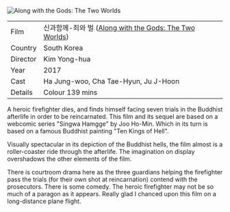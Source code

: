 ![Along with the Gods: The Two Worlds](the_two_worlds.jpg)

| | |
|-|-|
Film|&#49888;&#44284;&#54632;&#44760;-&#51396;&#50752; &#48268; ([Along with the Gods: The Two Worlds](https://www.imdb.com/title/tt7160070/))
Country|South Korea
Director|Kim Yong-hua
Year|2017
Cast|Ha Jung-woo, Cha Tae-Hyun, Ju J-Hoon
Details|Colour 139 mins

A heroic firefighter dies, and finds himself facing seven trials in the Buddhist
afterlife in order to be reincarnated. This film and its sequel are based on a
webcomic series "Singwa Hamgge" by Joo Ho-Min. Which in its turn is based on a
famous Buddhist painting "Ten Kings of Hell".

Visually spectacular in its depiction of the Buddhist hells, the film almost is
a roller-coaster ride through the afterlife. The imagination on display
overshadows the other elements of the film.

There is courtroom drama here as the three guardians helping the firefighter pass
the trials (for their own shot at reincarnation) contend with the
prosecutors. There is some comedy. The heroic firefighter may not be so much
of a paragon as it appears. Really glad I chanced upon this film on a
long-distance plane flight.
